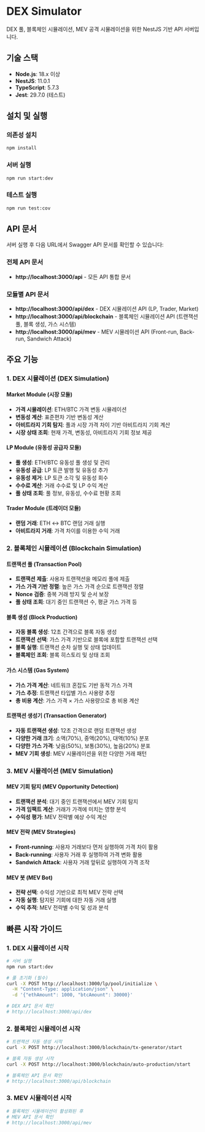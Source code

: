 # DEX Simulator

DEX 풀, 블록체인 시뮬레이션, MEV 공격 시뮬레이션을 위한 NestJS 기반 API 서버입니다.

## 기술 스택

- **Node.js**: 18.x 이상
- **NestJS**: 11.0.1
- **TypeScript**: 5.7.3
- **Jest**: 29.7.0 (테스트)

## 설치 및 실행

### 의존성 설치

```bash
npm install
```

### 서버 실행

```bash
npm run start:dev
```

### 테스트 실행

```bash
npm run test:cov
```

## API 문서

서버 실행 후 다음 URL에서 Swagger API 문서를 확인할 수 있습니다:

### 전체 API 문서

- **http://localhost:3000/api** - 모든 API 통합 문서

### 모듈별 API 문서

- **http://localhost:3000/api/dex** - DEX 시뮬레이션 API (LP, Trader, Market)
- **http://localhost:3000/api/blockchain** - 블록체인 시뮬레이션 API (트랜잭션 풀, 블록 생성, 가스 시스템)
- **http://localhost:3000/api/mev** - MEV 시뮬레이션 API (Front-run, Back-run, Sandwich Attack)

## 주요 기능

### 1. DEX 시뮬레이션 (DEX Simulation)

#### Market Module (시장 모듈)

- **가격 시뮬레이션**: ETH/BTC 가격 변동 시뮬레이션
- **변동성 계산**: 표준편차 기반 변동성 계산
- **아비트라지 기회 탐지**: 풀과 시장 가격 차이 기반 아비트라지 기회 계산
- **시장 상태 조회**: 현재 가격, 변동성, 아비트라지 기회 정보 제공

#### LP Module (유동성 공급자 모듈)

- **풀 생성**: ETH/BTC 유동성 풀 생성 및 관리
- **유동성 공급**: LP 토큰 발행 및 유동성 추가
- **유동성 제거**: LP 토큰 소각 및 유동성 회수
- **수수료 계산**: 거래 수수료 및 LP 수익 계산
- **풀 상태 조회**: 풀 정보, 유동성, 수수료 현황 조회

#### Trader Module (트레이더 모듈)

- **랜덤 거래**: ETH ↔ BTC 랜덤 거래 실행
- **아비트라지 거래**: 가격 차이를 이용한 수익 거래

### 2. 블록체인 시뮬레이션 (Blockchain Simulation)

#### 트랜잭션 풀 (Transaction Pool)

- **트랜잭션 제출**: 사용자 트랜잭션을 메모리 풀에 제출
- **가스 가격 기반 정렬**: 높은 가스 가격 순으로 트랜잭션 정렬
- **Nonce 검증**: 중복 거래 방지 및 순서 보장
- **풀 상태 조회**: 대기 중인 트랜잭션 수, 평균 가스 가격 등

#### 블록 생성 (Block Production)

- **자동 블록 생성**: 12초 간격으로 블록 자동 생성
- **트랜잭션 선택**: 가스 가격 기반으로 블록에 포함할 트랜잭션 선택
- **블록 실행**: 트랜잭션 순차 실행 및 상태 업데이트
- **블록체인 조회**: 블록 히스토리 및 상태 조회

#### 가스 시스템 (Gas System)

- **가스 가격 계산**: 네트워크 혼잡도 기반 동적 가스 가격
- **가스 추정**: 트랜잭션 타입별 가스 사용량 추정
- **총 비용 계산**: 가스 가격 × 가스 사용량으로 총 비용 계산

#### 트랜잭션 생성기 (Transaction Generator)

- **자동 트랜잭션 생성**: 12초 간격으로 랜덤 트랜잭션 생성
- **다양한 거래 크기**: 소액(70%), 중액(20%), 대액(10%) 분포
- **다양한 가스 가격**: 낮음(50%), 보통(30%), 높음(20%) 분포
- **MEV 기회 생성**: MEV 시뮬레이션을 위한 다양한 거래 패턴

### 3. MEV 시뮬레이션 (MEV Simulation)

#### MEV 기회 탐지 (MEV Opportunity Detection)

- **트랜잭션 분석**: 대기 중인 트랜잭션에서 MEV 기회 탐지
- **가격 임팩트 계산**: 거래가 가격에 미치는 영향 분석
- **수익성 평가**: MEV 전략별 예상 수익 계산

#### MEV 전략 (MEV Strategies)

- **Front-running**: 사용자 거래보다 먼저 실행하여 가격 차이 활용
- **Back-running**: 사용자 거래 후 실행하여 가격 변화 활용
- **Sandwich Attack**: 사용자 거래 앞뒤로 실행하여 가격 조작

#### MEV 봇 (MEV Bot)

- **전략 선택**: 수익성 기반으로 최적 MEV 전략 선택
- **자동 실행**: 탐지된 기회에 대한 자동 거래 실행
- **수익 추적**: MEV 전략별 수익 및 성과 분석

## 빠른 시작 가이드

### 1. DEX 시뮬레이션 시작

```bash
# 서버 실행
npm run start:dev

# 풀 초기화 (필수)
curl -X POST http://localhost:3000/lp/pool/initialize \
  -H "Content-Type: application/json" \
  -d '{"ethAmount": 1000, "btcAmount": 30000}'

# DEX API 문서 확인
# http://localhost:3000/api/dex
```

### 2. 블록체인 시뮬레이션 시작

```bash
# 트랜잭션 자동 생성 시작
curl -X POST http://localhost:3000/blockchain/tx-generator/start

# 블록 자동 생성 시작
curl -X POST http://localhost:3000/blockchain/auto-production/start

# 블록체인 API 문서 확인
# http://localhost:3000/api/blockchain
```

### 3. MEV 시뮬레이션 시작

```bash
# 블록체인 시뮬레이션이 활성화된 후
# MEV API 문서 확인
# http://localhost:3000/api/mev
```
